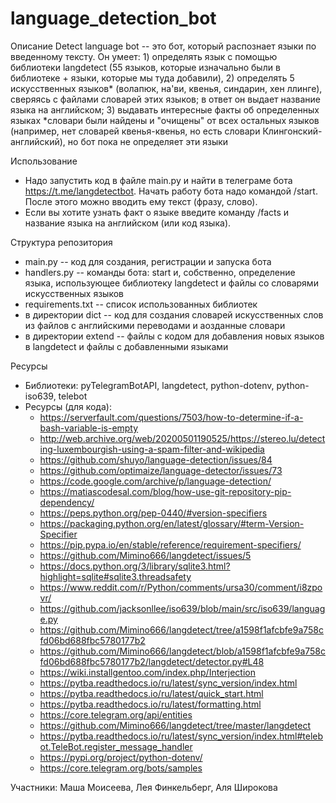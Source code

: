 # language_detection_bot

Описание
Detect language bot -- это бот, который распознает языки по введенному тексту. Он умеет: 1) определять язык с помощью библиотеки langdetect (55 языков, которые изначально были в библиотеке + языки, которые мы туда добавили), 2) определять 5 искусственных языков* (волапюк, на'ви, квенья, синдарин, хен ллинге), сверяясь с файлами словарей этих языков; в ответ он выдает название языка на английском; 3) выдавать интересные факты об определенных языках
*словари были найдены и "очищены" от всех остальных языков (например, нет словарей квенья-квенья, но есть словари Клингонский-английский), но бот пока не определяет эти языки

Использование
- Надо запустить код в файле main.py и найти в телеграме бота https://t.me/langdetectbot. Начать работу бота надо командой /start. После этого можно вводить ему текст (фразу, слово).
- Если вы хотите узнать факт о языке введите команду /facts и название языка на английском (или код языка).

Структура репозитория
- main.py -- код для создания, регистрации и запуска бота
- handlers.py -- команды бота: start и, собственно, определение языка, использующее библиотеку langdetect и файлы со словарями искусственных языков
- requirements.txt -- список использованных библиотек
- в директории dict -- код для создания словарей искусственных слов из файлов с английскими переводами и аозданные словари
- в директории extend -- файлы с кодом для добавления новых языков в langdetect и файлы с добавленными языками

Ресурсы
- Библиотеки: pyTelegramBotAPI, langdetect, python-dotenv, python-iso639, telebot
- Ресурсы (для кода):
   - https://serverfault.com/questions/7503/how-to-determine-if-a-bash-variable-is-empty
   - http://web.archive.org/web/20200501190525/https://stereo.lu/detecting-luxembourgish-using-a-spam-filter-and-wikipedia
   - https://github.com/shuyo/language-detection/issues/84
   - https://github.com/optimaize/language-detector/issues/73
   - https://code.google.com/archive/p/language-detection/
   - https://matiascodesal.com/blog/how-use-git-repository-pip-dependency/
   - https://peps.python.org/pep-0440/#version-specifiers
   - https://packaging.python.org/en/latest/glossary/#term-Version-Specifier
   - https://pip.pypa.io/en/stable/reference/requirement-specifiers/
   - https://github.com/Mimino666/langdetect/issues/5
   - https://docs.python.org/3/library/sqlite3.html?highlight=sqlite#sqlite3.threadsafety
   - https://www.reddit.com/r/Python/comments/ursa30/comment/i8zpovr/
   - https://github.com/jacksonllee/iso639/blob/main/src/iso639/language.py
   - https://github.com/Mimino666/langdetect/tree/a1598f1afcbfe9a758cfd06bd688fbc5780177b2
   - https://github.com/Mimino666/langdetect/blob/a1598f1afcbfe9a758cfd06bd688fbc5780177b2/langdetect/detector.py#L48
   - https://wiki.installgentoo.com/index.php/Interjection
   - https://pytba.readthedocs.io/ru/latest/sync_version/index.html
   - https://pytba.readthedocs.io/ru/latest/quick_start.html
   - https://pytba.readthedocs.io/ru/latest/formatting.html
   - https://core.telegram.org/api/entities
   - https://github.com/Mimino666/langdetect/tree/master/langdetect
   - https://pytba.readthedocs.io/ru/latest/sync_version/index.html#telebot.TeleBot.register_message_handler
   - https://pypi.org/project/python-dotenv/
   - https://core.telegram.org/bots/samples

Участники:
Маша Моисеева, Лея Финкельберг, Аля Широкова
